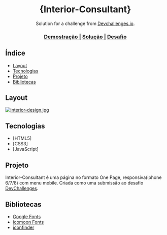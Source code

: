 <!-- Please update value in the {}  -->

<h1 align="center">{Interior-Consultant}</h1>

<div align="center">
   Solution for a challenge from  <a href="http://devchallenges.io" target="_blank">Devchallenges.io</a>.
</div>

<div align="center">
  <h3>
    <a href="https://design-interiores.netlify.app">
      Demostração
    </a>
    <span> | </span>
    <a href="https://github.com/Mrpv/interior-consultant">
      Solução
    </a>
    <span> | </span>
    <a href="https://devchallenges.io/challenges/Jymh2b2FyebRTUljkNcb">
      Desafio
    </a>
  </h3>
</div>

<!-- TABLE OF CONTENTS -->

## Índice

- [Layout](#layout)
- [Tecnologias](#tecnologias)
- [Projeto](#projeto)
- [Bibliotecas](#bibliotecas)

<!-- OVERVIEW -->

## Layout

[![interior-design.jpg](https://i.postimg.cc/2yRZm920/interior-design.jpg)](https://postimg.cc/5Yg0Sgcz)

## Tecnologias

<!-- This section should list any major frameworks that you built your project using. Here are a few examples.-->

- [HTML5]
- [CSS3]
- [JavaScript]

## Projeto

<!-- List the features of your application or follow the template. Don't share the figma file here :) -->

 Interior-Consultant é uma página no formato One Page, responsiva(iphone 6/7/8) com menu mobile. Criada como uma submissão ao desafio  [DevChallenges](https://devchallenges.io/challenges).

## Bibliotecas

<!-- This section should list any articles or add-ons/plugins that helps you to complete the project. This is optional but it will help you in the future. For exmpale -->

- [Google Fonts](https://fonts.google.com/)
- [icomoon Fonts](https://icomoon.io)
- [iconfinder](https://www.iconfinder.com/)
